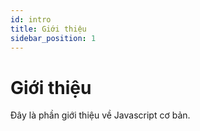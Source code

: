 ```yaml
---
id: intro
title: Giới thiệu
sidebar_position: 1
---
```


# Giới thiệu

Đây là phần giới thiệu về Javascript cơ bản.
